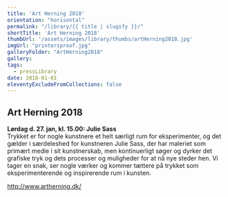```yaml
---
title: 'Art Herning 2018'
orientation: "horisontal"
permalink: "/library/{{ title | slugify }}/"
shortTitle: 'Art Herning 2018'
thumbUrl: '/assets/images/library/thumbs/artHerning2018.jpg'
imgUrl: "printersproof.jpg"
galleryFolder: "ArtHerning2018"
gallery:
tags:
  - pressLibrary
date: 2018-01-01
eleventyExcludeFromCollections: false
---
```



<div class="Txt">
  <h2>Art Herning 2018</h2>
  <p><strong>Lørdag d. 27. jan, kl. 15.00:&nbsp;Julie Sass</strong><br>
  Trykket er for nogle kunstnere et helt særligt rum for eksperimenter, og det gælder i særdeleshed for kunstneren Julie Sass, der har maleriet som primært medie i sit kunstnerskab, men kontinuerligt søger og dyrker det grafiske tryk og dets processer og muligheder for at nå nye steder hen. Vi tager en snak, ser nogle værker og kommer tættere på trykket som eksperimenterende og inspirerende rum i kunsten.</p>
  <p><a href="http://www.artherning.dk/" target="_blank">http://www.artherning.dk/</a></p>
</div>